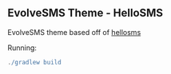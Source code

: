## EvolveSMS Theme - HelloSMS ##
EvolveSMS theme based off of [hellosms](http://www.greenbot.com/article/2362963/why-hello-sms-offers-best-texting-experience-on-android.html)

Running:

```groovy
./gradlew build
```